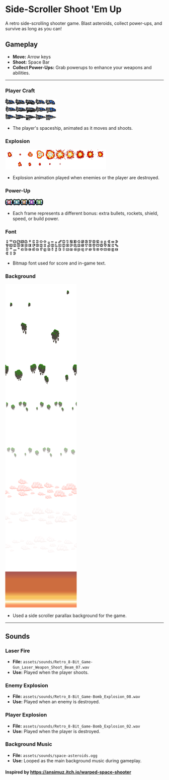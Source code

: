 # Side-Scroller Shoot 'Em Up

A retro side-scrolling shooter game. Blast asteroids, collect power-ups, and survive as long as you can!

## Gameplay
- **Move:** Arrow keys
- **Shoot:** Space Bar
- **Collect Power-Ups:** Grab powerups to enhance your weapons and abilities.

---

### Player Craft
![Player Craft](assets/pxplayer.png)
- The player's spaceship, animated as it moves and shoots.

### Explosion
![Explosion](assets/explosion.png)
- Explosion animation played when enemies or the player are destroyed.

### Power-Up
![Power-Up](assets/power-up.png)
- Each frame represents a different bonus: extra bullets, rockets, shield, speed, or build power.

### Font
![Font](assets/font.png)
- Bitmap font used for score and in-game text.

### Background
![Background](assets/background.png)
- Used a side scroller parallax background for the game.

---

## Sounds

### Laser Fire
- **File:** `assets/sounds/Retro_8-Bit_Game-Gun_Laser_Weapon_Shoot_Beam_07.wav`
- **Use:** Played when the player shoots.

### Enemy Explosion
- **File:** `assets/sounds/Retro_8-Bit_Game-Bomb_Explosion_08.wav`
- **Use:** Played when an enemy is destroyed.

### Player Explosion
- **File:** `assets/sounds/Retro_8-Bit_Game-Bomb_Explosion_02.wav`
- **Use:** Played when the player is destroyed.

### Background Music
- **File:** `assets/sounds/space-asteroids.ogg`
- **Use:** Looped as the main background music during gameplay.

#### Inspired by https://ansimuz.itch.io/warped-space-shooter
